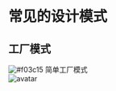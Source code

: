 # 常见的设计模式
## 工厂模式
![#f03c15](https://placehold.it/15/f03c15/000000?text=+) 简单工厂模式<br>
![avatar]( http://www.codenest.cn/images/designpattern/simplefactory.jpg )
